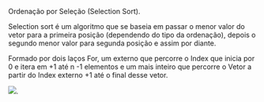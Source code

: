 Ordenação por Seleção (Selection Sort).

Selection sort é um algoritmo que se baseia em passar o menor valor do vetor para a primeira posição (dependendo do tipo da ordenação), depois o segundo menor valor para segunda posição e assim por diante. 

Formado por dois laços For, um externo que percorre o Index que inicia por 0 e itera em +1 até n -1 elementos e um mais inteiro que percorre o Vetor a partir do Index externo +1 até o  final desse vetor.

![](https://res.cloudinary.com/practicaldev/image/fetch/s--WIPK2ija--/c_limit,f_auto,fl_progressive,q_66,w_880/https://dev-to-uploads.s3.amazonaws.com/uploads/articles/o6rqz66o9kca8aq0l32u.gif).

